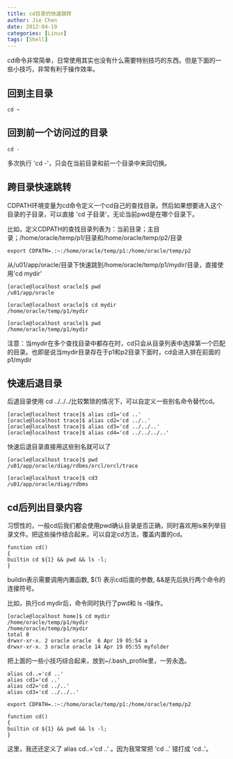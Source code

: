 ```yaml
---
title: cd目录的快速跳转
author: Jie Chen
date: 2012-04-19
categories: [Linux]
tags: [Shell]
---
```



cd命令非常简单，日常使用其实也没有什么需要特别技巧的东西。但是下面的一些小技巧，非常有利于操作效率。


## 回到主目录

	cd ~ 


## 回到前一个访问过的目录

	cd -

多次执行 'cd -'，只会在当前目录和前一个目录中来回切换。

## 跨目录快速跳转

CDPATH环境变量为cd命令定义一个cd自己的查找目录。然后如果想要进入这个目录的子目录，可以直接 'cd 子目录'，无论当前pwd是在哪个目录下。

比如，定义CDPATH的查找目录列表为：当前目录；主目录；/home/oracle/temp/p1/目录和/home/oracle/temp/p2/目录

	export CDPATH=.:~:/home/oracle/temp/p1:/home/oracle/temp/p2

从/u01/app/oracle/目录下快速跳到/home/oracle/temp/p1/mydir/目录，直接使用'cd mydir'

	[oracle@localhost oracle]$ pwd
	/u01/app/oracle

	[oracle@localhost oracle]$ cd mydir
	/home/oracle/temp/p1/mydir

	[oracle@localhost oracle]$ pwd
	/home/oracle/temp/p1/mydir

注意：当mydir在多个查找目录中都存在时，cd只会从目录列表中选择第一个匹配的目录。也即是说当mydir目录存在于p1和p2目录下面时，cd会进入排在前面的p1/mydir


## 快速后退目录

后退目录使用 cd ../../../比较繁琐的情况下，可以自定义一些别名命令替代cd。

	[oracle@localhost trace]$ alias cd1='cd ..'
	[oracle@localhost trace]$ alias cd2='cd ../..'
	[oracle@localhost trace]$ alias cd3='cd ../../..'
	[oracle@localhost trace]$ alias cd4='cd ../../../..'

快速后退目录直接用这些别名就可以了

	[oracle@localhost trace]$ pwd
	/u01/app/oracle/diag/rdbms/orcl/orcl/trace

	[oracle@localhost trace]$ cd3
	/u01/app/oracle/diag/rdbms

## cd后列出目录内容

习惯性的，一般cd后我们都会使用pwd确认目录是否正确，同时喜欢用ls来列举目录文件。把这些操作结合起来，可以自定cd方法，覆盖内置的cd。

	function cd()
	{
	builtin cd ${1} && pwd && ls -l;
	}

buildin表示需要调用内置函数, $(1) 表示cd后面的参数, &&是先后执行两个命令的连接符号。

比如，执行cd mydir后，命令同时执行了pwd和 ls -l操作。

	[oracle@localhost home]$ cd mydir
	/home/oracle/temp/p1/mydir
	/home/oracle/temp/p1/mydir
	total 0
	drwxr-xr-x. 2 oracle oracle  6 Apr 19 05:54 a
	drwxr-xr-x. 3 oracle oracle 14 Apr 19 05:55 myfolder


把上面的一些小技巧综合起来，放到~/.bash_profile里，一劳永逸。


	alias cd..='cd ..'
	alias cd1='cd ..'
	alias cd2='cd ../..'
	alias cd3='cd ../../..'

	export CDPATH=.:~:/home/oracle/temp/p1:/home/oracle/temp/p2

	function cd()
	{
	builtin cd ${1} && pwd && ls -l;
	}


这里，我还还定义了 alias cd..='cd ..'  。因为我常常把 'cd ..' 错打成 'cd..'。


